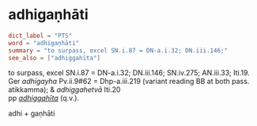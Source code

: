 # adhigaṇhāti

``` toml
dict_label = "PTS"
word = "adhigaṇhāti"
summary = "to surpass, excel SN.i.87 = DN-a.i.32; DN.iii.146;"
see_also = ["adhiggahīta"]
```

to surpass, excel SN.i.87 = DN\-a.i.32; DN.iii.146; SN.iv.275; AN.iii.33; Iti.19. Ger *adhigayha* Pv.ii.9#62 = Dhp\-a.iii.219 (variant reading BB at both pass. atikkamma); & *adhiggahetvā* Iti.20  
pp *[adhiggahīta](adhiggahīta.md)* (q.v.).

adhi \+ gaṇhāti

